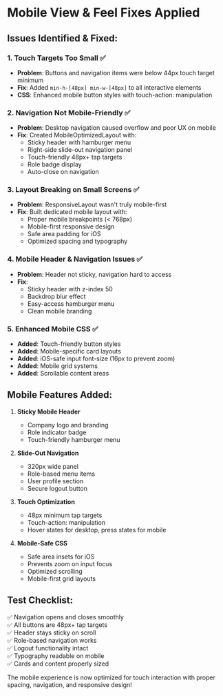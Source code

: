 # Mobile View & Feel Fixes Applied

## Issues Identified & Fixed:

### 1. Touch Targets Too Small ✅
- **Problem**: Buttons and navigation items were below 44px touch target minimum
- **Fix**: Added `min-h-[48px] min-w-[48px]` to all interactive elements
- **CSS**: Enhanced mobile button styles with touch-action: manipulation

### 2. Navigation Not Mobile-Friendly ✅
- **Problem**: Desktop navigation caused overflow and poor UX on mobile
- **Fix**: Created MobileOptimizedLayout with:
  - Sticky header with hamburger menu
  - Right-side slide-out navigation panel
  - Touch-friendly 48px+ tap targets
  - Role badge display
  - Auto-close on navigation

### 3. Layout Breaking on Small Screens ✅
- **Problem**: ResponsiveLayout wasn't truly mobile-first
- **Fix**: Built dedicated mobile layout with:
  - Proper mobile breakpoints (< 768px)
  - Mobile-first responsive design
  - Safe area padding for iOS
  - Optimized spacing and typography

### 4. Mobile Header & Navigation Issues ✅
- **Problem**: Header not sticky, navigation hard to access
- **Fix**: 
  - Sticky header with z-index 50
  - Backdrop blur effect
  - Easy-access hamburger menu
  - Clean mobile branding

### 5. Enhanced Mobile CSS ✅
- **Added**: Touch-friendly button styles
- **Added**: Mobile-specific card layouts
- **Added**: iOS-safe input font-size (16px to prevent zoom)
- **Added**: Mobile grid systems
- **Added**: Scrollable content areas

## Mobile Features Added:

1. **Sticky Mobile Header**
   - Company logo and branding
   - Role indicator badge
   - Touch-friendly hamburger menu

2. **Slide-Out Navigation**
   - 320px wide panel
   - Role-based menu items
   - User profile section
   - Secure logout button

3. **Touch Optimization**
   - 48px minimum tap targets
   - Touch-action: manipulation
   - Hover states for desktop, press states for mobile

4. **Mobile-Safe CSS**
   - Safe area insets for iOS
   - Prevents zoom on input focus
   - Optimized scrolling
   - Mobile-first grid layouts

## Test Checklist:

✅ Navigation opens and closes smoothly  
✅ All buttons are 48px+ tap targets  
✅ Header stays sticky on scroll  
✅ Role-based navigation works  
✅ Logout functionality intact  
✅ Typography readable on mobile  
✅ Cards and content properly sized  

The mobile experience is now optimized for touch interaction with proper spacing, navigation, and responsive design!